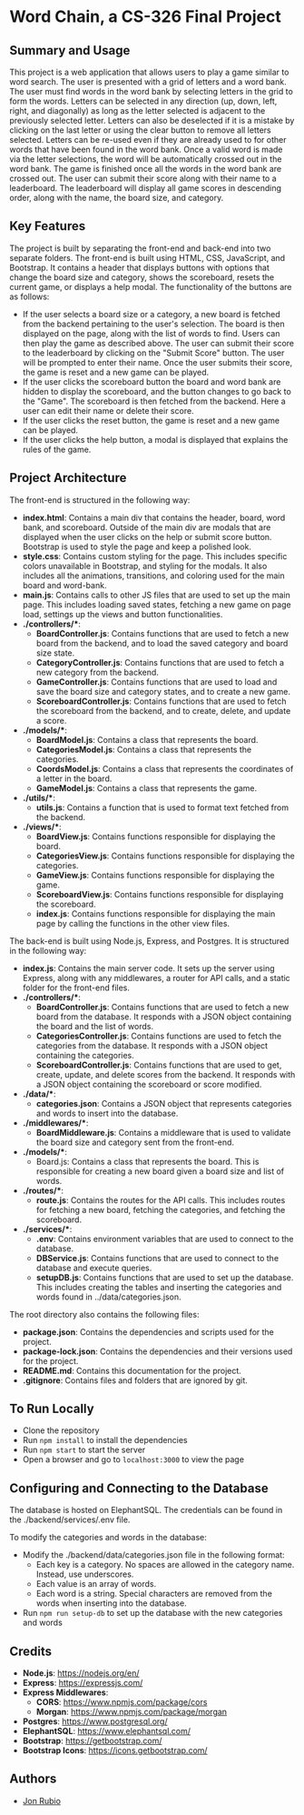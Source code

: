 # Word Chain, a CS-326 Final Project

## Summary and Usage

This project is a web application that allows users to play a game similar to word search. The user is presented with a grid of letters and a word bank. The user must find words in the word bank by selecting letters in the grid to form the words. Letters can be selected in any direction (up, down, left, right, and diagonally) as long as the letter selected is adjacent to the previously selected letter. Letters can also be deselected if it is a mistake by clicking on the last letter or using the clear button to remove all letters selected. Letters can be re-used even if they are already used to for other words that have been found in the word bank. Once a valid word is made via the letter selections, the word will be automatically crossed out in the word bank. The game is finished once all the words in the word bank are crossed out. The user can submit their score along with their name to a leaderboard. The leaderboard will display all game scores in descending order, along with the name, the board size, and category.

## Key Features

The project is built by separating the front-end and back-end into two separate folders. The front-end is built using HTML, CSS, JavaScript, and Bootstrap. It contains a header that displays buttons with options that change the board size and category, shows the scoreboard, resets the current game, or displays a help modal. The functionality of the buttons are as follows:
- If the user selects a board size or a category, a new board is fetched from the backend pertaining to the user's selection. The board is then displayed on the page, along with the list of words to find. Users can then play the game as described above. The user can submit their score to the leaderboard by clicking on the "Submit Score" button. The user will be prompted to enter their name. Once the user submits their score, the game is reset and a new game can be played.
- If the user clicks the scoreboard button the board and word bank are hidden to display the scoreboard, and the button changes to go back to the "Game". The scoreboard is then fetched from the backend. Here a user can edit their name or delete their score.
- If the user clicks the reset button, the game is reset and a new game can be played.
- If the user clicks the help button, a modal is displayed that explains the rules of the game.

## Project Architecture

The front-end is structured in the following way:
- **index.html**: Contains a main div that contains the header, board, word bank, and scoreboard. Outside of the main div are modals that are displayed when the user clicks on the help or submit score button. Bootstrap is used to style the page and keep a polished look.
- **style.css**: Contains custom styling for the page. This includes specific colors unavailable in Bootstrap, and styling for the modals. It also includes all the animations, transitions, and coloring used for the main board and word-bank.
- **main.js**: Contains calls to other JS files that are used to set up the main page. This includes loading saved states, fetching a new game on page load, settings up the views and button functionalities.
- **./controllers/\***:
    - **BoardController.js**: Contains functions that are used to fetch a new board from the backend, and to load the saved category and board size state.
    - **CategoryController.js**: Contains functions that are used to fetch a new category from the backend.
    - **GameController.js**: Contains functions that are used to load and save the board size and category states, and to create a new game.
    - **ScoreboardController.js**: Contains functions that are used to fetch the scoreboard from the backend, and to create, delete, and update a score.
- **./models/\***:
    - **BoardModel.js**: Contains a class that represents the board.
    - **CategoriesModel.js**: Contains a class that represents the categories.
    - **CoordsModel.js**: Contains a class that represents the coordinates of a letter in the board.
    - **GameModel.js**: Contains a class that represents the game.
- **./utils/\***:
    - **utils.js**: Contains a function that is used to format text fetched from the backend.
- **./views/\***:
    - **BoardView.js**: Contains functions responsible for displaying the board.
    - **CategoriesView.js**: Contains functions responsible for displaying the categories.
    - **GameView.js**: Contains functions responsible for displaying the game.
    - **ScoreboardView.js**: Contains functions responsible for displaying the scoreboard.
    - **index.js**: Contains functions responsible for displaying the main page by calling the functions in the other view files.

The back-end is built using Node.js, Express, and Postgres. It is structured in the following way:
- **index.js**: Contains the main server code. It sets up the server using Express, along with any middlewares, a router for API calls, and a static folder for the front-end files.
- **./controllers/\***:
    - **BoardController.js**: Contains functions that are used to fetch a new board from the database. It responds with a JSON object containing the board and the list of words.
    - **CategoriesController.js**: Contains functions are used to fetch the categories from the database. It responds with a JSON object containing the categories.
    - **ScoreboardController.js**: Contains functions that are used to get, create, update, and delete scores from the backend. It responds with a JSON object containing the scoreboard or score modified.
- **./data/\***:
    - **categories.json**: Contains a JSON object that represents categories and words to insert into the database.
- **./middlewares/\***:
    - **BoardMiddleware.js**: Contains a middleware that is used to validate the board size and category sent from the front-end.
- **./models/\***:
    - Board.js: Contains a class that represents the board. This is responsible for creating a new board given a board size and list of words.
- **./routes/\***:
    - **route.js**: Contains the routes for the API calls. This includes routes for fetching a new board, fetching the categories, and fetching the scoreboard.
- **./services/\***:
    - **.env**: Contains environment variables that are used to connect to the database.
    - **DBService.js**: Contains functions that are used to connect to the database and execute queries.
    - **setupDB.js**: Contains functions that are used to set up the database. This includes creating the tables and inserting the categories and words found in ../data/categories.json.

The root directory also contains the following files:
- **package.json**: Contains the dependencies and scripts used for the project.
- **package-lock.json**: Contains the dependencies and their versions used for the project.
- **README.md**: Contains this documentation for the project.
- **.gitignore**: Contains files and folders that are ignored by git.

## To Run Locally
- Clone the repository
- Run `npm install` to install the dependencies
- Run `npm start` to start the server
- Open a browser and go to `localhost:3000` to view the page

## Configuring and Connecting to the Database
The database is hosted on ElephantSQL. The credentials can be found in the ./backend/services/.env file.

To modify the categories and words in the database:
- Modify the ./backend/data/categories.json file in the following format:
    - Each key is a category. No spaces are allowed in the category name. Instead, use underscores.
    - Each value is an array of words.
    - Each word is a string. Special characters are removed from the words when inserting into the database.
- Run `npm run setup-db` to set up the database with the new categories and words

## Credits
- **Node.js**: https://nodejs.org/en/
- **Express**: https://expressjs.com/
- **Express Middlewares**:
    - **CORS**: https://www.npmjs.com/package/cors
    - **Morgan**: https://www.npmjs.com/package/morgan
- **Postgres**: https://www.postgresql.org/
- **ElephantSQL**: https://www.elephantsql.com/
- **Bootstrap**: https://getbootstrap.com/
- **Bootstrap Icons**: https://icons.getbootstrap.com/

## Authors
- [Jon Rubio](https://github.com/Osyki)
